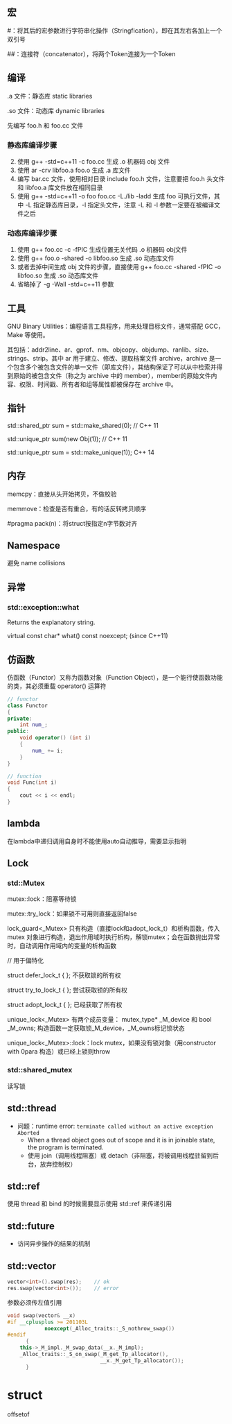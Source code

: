 ## 宏

#：将其后的宏参数进行字符串化操作（Stringfication），即在其左右各加上一个双引号

##：连接符（concatenator），将两个Token连接为一个Token



## 编译

.a 文件：静态库 static libraries

.so 文件：动态库 dynamic libraries

先编写 foo.h 和 foo.cc 文件

### 静态库编译步骤

2. 使用 g++ -std=c++11 -c foo.cc 生成 .o 机器码 obj 文件
3. 使用 ar -crv libfoo.a foo.o 生成 .a 库文件
4. 编写 bar.cc 文件，使用相对目录 include foo.h 文件，注意要把 foo.h 头文件和 libfoo.a 库文件放在相同目录
5. 使用 g++ -std=c++11 -o foo foo.cc -L./lib -ladd 生成 foo 可执行文件，其中 -L 指定静态库目录，-l 指定头文件，注意 -L 和 -l 参数一定要在被编译文件之后

### 动态库编译步骤

1. 使用 g++ foo.cc -c -fPIC 生成位置无关代码 .o 机器码 obj文件
2. 使用 g++ foo.o -shared -o libfoo.so 生成 .so 动态库文件
3. 或者去掉中间生成 obj 文件的步骤，直接使用 g++ foo.cc -shared -fPIC -o libfoo.so 生成 .so 动态库文件
4. 省略掉了 -g -Wall -std=c++11 参数



## 工具

GNU Binary Utilities：编程语言工具程序，用来处理目标文件，通常搭配 GCC，Make 等使用。

其包括：addr2line、ar、gprof、nm、objcopy、objdump、ranlib、size、strings、strip。其中 ar 用于建立、修改、提取档案文件 archive，archive 是一个包含多个被包含文件的单一文件（即库文件），其结构保证了可以从中检索并得到原始的被包含文件（称之为 archive 中的 member），member的原始文件内容、权限、时间戳、所有者和组等属性都被保存在 archive 中。

## 指针

std::shared_ptr<int> sum = std::make_shared<int>(0); // C++ 11

std::unique_ptr<Obj> sum(new Obj(1)); // C++ 11

std::unique_ptr<obj> sum = std::make_unique<int>(1)); C++ 14



## 内存

memcpy：直接从头开始拷贝，不做校验

memmove：检查是否有重合，有的话反转拷贝顺序

#pragma pack(n)：将struct按指定n字节数对齐



## Namespace

避免 name collisions



## 异常

### std::exception::what

Returns the explanatory string.

virtual const char* what() const noexcept; (since C++11) 



## 仿函数

仿函数（Functor）又称为函数对象（Function Object），是一个能行使函数功能的类，其必须重载 operator() 运算符

```c++
// functor
class Functor
{
private:
    int num_;
public:
    void operator() (int i)
    {
        num_ += i;
    }
}

// function
void Func(int i)
{
    cout << i << endl;
}
```



## lambda

在lambda中递归调用自身时不能使用auto自动推导，需要显示指明



## Lock

### std::Mutex



mutex::lock：阻塞等待锁

mutex::try_lock：如果锁不可用则直接返回false



lock_guard<_Mutex> 只有构造（直接lock和adopt_lock_t）和析构函数，传入mutex 对象进行构造，退出作用域时执行析构，解锁mutex；会在函数抛出异常时，自动调用作用域内的变量的析构函数



// 用于偏特化

 struct defer_lock_t { };	不获取锁的所有权

 struct try_to_lock_t { };	尝试获取锁的所有权

 struct adopt_lock_t { };	已经获取了所有权



unique_lock<_Mutex> 有两个成员变量：   mutex_type* _M_device 和 bool  _M_owns; 构造函数一定获取锁_M_device，_M_owns标记锁状态

unique_lock<_Mutex>::lock：lock mutex，如果没有锁对象（用constructor with 0para 构造）或已经上锁则throw



### std::shared_mutex

读写锁



## std::thread

- 问题：runtime error: `terminate called without an active exception Aborted`
  - When a thread object goes out of scope and it is in joinable state, the program is terminated. 
  - 使用 join（调用线程阻塞）或 detach（非阻塞，将被调用线程驻留到后台，放弃控制权）



## std::ref

使用 thread 和 bind 的时候需要显示使用 std::ref 来传递引用



## std::future

- 访问异步操作的结果的机制



## std::vector

```cpp
vector<int>().swap(res);	// ok
res.swap(vector<int>());	// error
```

参数必须传左值引用

```cpp
void swap(vector& __x)
#if __cplusplus >= 201103L
			noexcept(_Alloc_traits::_S_nothrow_swap())
#endif
      {
	this->_M_impl._M_swap_data(__x._M_impl);
	_Alloc_traits::_S_on_swap(_M_get_Tp_allocator(),
	                          __x._M_get_Tp_allocator());
      }

```

# struct

offsetof